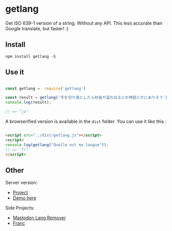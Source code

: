

# getlang

Get ISO 639-1 version of a string. Without any API. This less accurate than Google translate, but faster! :)

##  Install

```
npm install getlang -S
```

## Use it

```js

const getlang =  require('getlang')

const result = getlang('手を切り落としたら砂金が溢れ出るとか神話とかにありそう');
console.log(result);

// => "ja"
```

A browserified version is available in the `dist` folder. You can use it like this :

```html

<script src="../dist/getlang.js"></script>
<script>
console.log(getlang("Quelle est ma langue"));
// => "fr"
</script>

```


## Other

Server version:
- [Project](https://github.com/arthurlacoste/detect-lang-server)
- [Demo here](https://obscure-fjord-89228.herokuapp.com/lang/obrigado)

Side Projects:
- [Mastodon Lang Remover](https://github.com/arthurlacoste/mastodon-lang-remover)
- [Franc](https://github.com/wooorm/franc)
